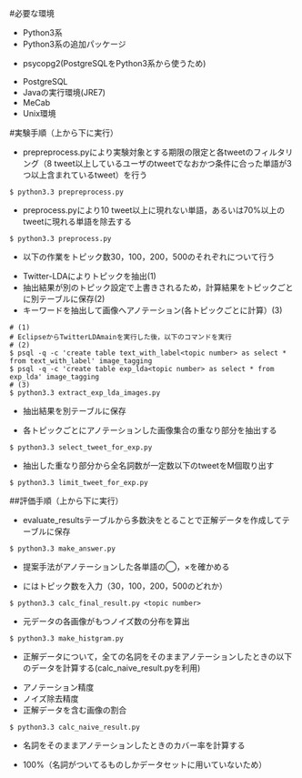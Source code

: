 #必要な環境
+ Python3系
+ Python3系の追加パッケージ
 - psycopg2(PostgreSQLをPython3系から使うため)
+ PostgreSQL
+ Javaの実行環境(JRE7)
+ MeCab
+ Unix環境

#実験手順（上から下に実行）
+ prepreprocess.pyにより実験対象とする期限の限定と各tweetのフィルタリング（8 tweet以上しているユーザのtweetでなおかつ条件に合った単語が3つ以上含まれているtweet）を行う
```
$ python3.3 prepreprocess.py
```
+ preprocess.pyにより10 tweet以上に現れない単語，あるいは70%以上のtweetに現れる単語を除去する
```
$ python3.3 preprocess.py
```
+ 以下の作業をトピック数30，100，200，500のそれぞれについて行う
 - Twitter-LDAによりトピックを抽出(1)
 - 抽出結果が別のトピック設定で上書きされるため，計算結果をトピックごとに別テーブルに保存(2)
 - キーワードを抽出して画像へアノテーション(各トピックごとに計算）(3)
```
# (1)
# EclipseからTwitterLDAmainを実行した後，以下のコマンドを実行
# (2)
$ psql -q -c 'create table text_with_label<topic number> as select * from text_with_label' image_tagging
$ psql -q -c 'create table exp_lda<topic number> as select * from exp_lda' image_tagging
# (3)
$ python3.3 extract_exp_lda_images.py
```
 - 抽出結果を別テーブルに保存
+ 各トピックごとにアノテーションした画像集合の重なり部分を抽出する
```
$ python3.3 select_tweet_for_exp.py
```
+ 抽出した重なり部分から全名詞数が一定数以下のtweetをM個取り出す
```
$ python3.3 limit_tweet_for_exp.py
```

##評価手順（上から下に実行）
+ evaluate_resultsテーブルから多数決をとることで正解データを作成してテーブルに保存
```
$ python3.3 make_answer.py
```
+ 提案手法がアノテーションした各単語の◯，×を確かめる
 - <topic number>にはトピック数を入力（30，100，200，500のどれか）
```
$ python3.3 calc_final_result.py <topic number>
```
+ 元データの各画像がもつノイズ数の分布を算出
```
$ python3.3 make_histgram.py
```
+ 正解データについて，全ての名詞をそのままアノテーションしたときの以下のデータを計算する(calc_naive_result.pyを利用)
 - アノテーション精度
 - ノイズ除去精度
 - 正解データを含む画像の割合
```
$ python3.3 calc_naive_result.py
```
+ 名詞をそのままアノテーションしたときのカバー率を計算する
 - 100%（名詞がついてるものしかデータセットに用いていないため）


